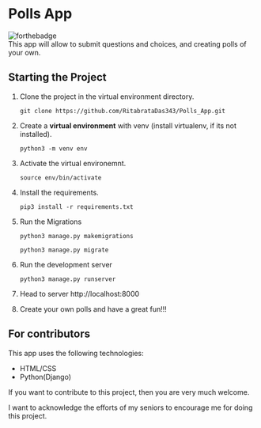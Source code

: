 # Polls App

![forthebadge](https://forthebadge.com/images/badges/made-with-python.svg)<br>
This app will allow to submit questions and choices, and creating polls of your own.

##  Starting the Project


1. Clone the project in the virtual environment directory.

    ```
    git clone https://github.com/RitabrataDas343/Polls_App.git

    ```

2. Create a **virtual environment** with venv (install virtualenv, if its not installed).

    ```
    python3 -m venv env

    ```

3. Activate the virtual environemnt.
    ```
    source env/bin/activate

    ```
    
4. Install the requirements.

    ```
    pip3 install -r requirements.txt

    ```


5. Run the Migrations
    ```
    python3 manage.py makemigrations

    python3 manage.py migrate

    ```
6. Run the development server
    ```
    python3 manage.py runserver

    ```
7. Head to server http://localhost:8000

8. Create your own polls and have a great fun!!!

## For contributors

This app uses the following technologies:

+ HTML/CSS
+ Python(Django)

If you want to contribute to this project, then you are very much welcome.

I want to acknowledge the efforts of my seniors to encourage me for doing this project.
